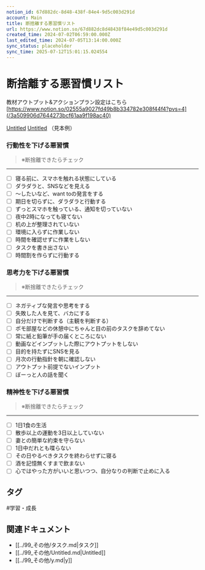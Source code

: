 ```yaml
---
notion_id: 67d882dc-8d48-438f-84e4-9d5c003d291d
account: Main
title: 断捨離する悪習慣リスト
url: https://www.notion.so/67d882dc8d48438f84e49d5c003d291d
created_time: 2024-07-02T06:59:00.000Z
last_edited_time: 2024-07-05T13:14:00.000Z
sync_status: placeholder
sync_time: 2025-07-12T15:01:15.024554
---
```

# 断捨離する悪習慣リスト

教材アウトプット&アクションプラン設定はこちら
[https://www.notion.so/02555a9027fd49b8b334782e308f44f4?pvs=4](/3a509906d7644273bcf61aa9f198ac40)

[Untitled](https://www.notion.so/9b2bfbaa2ae94e02b4cbf23578fba9dd) 
[Untitled](https://www.notion.so/a3f77a01d92142799f84dec2e3c9775b) （見本例）
### 行動性を下げる悪習慣
> ※断捨離できたらチェック
---
- [ ] 寝る前に、スマホを触れる状態にしている
- [ ] ダラダラと、SNSなどを見える
- [ ] 〜したいなど、want toの発言をする
- [ ] 期日を切らずに、ダラダラと行動する
- [ ] ずっとスマホを触っている、通知を切っていない
- [ ] 夜中2時になっても寝てない
- [ ] 机の上が整理されていない
- [ ] 環境に入らずに作業しない
- [ ] 時間を確認せずに作業をしない
- [ ] タスクを書き出さない
- [ ] 時間割を作らずに行動する
### 思考力を下げる悪習慣
> ※断捨離できたらチェック
---
- [ ] ネガティブな発言や思考をする
- [ ] 失敗した人を見て、バカにする
- [ ] 自分だけで判断する（主観を判断する）
- [ ] ポモ部屋などの休憩中にちゃんと目の前のタスクを辞めてない
- [ ] 常に紙と鉛筆が手の届くところにない
- [ ] 動画などインプットした際にアウトプットをしない
- [ ] 目的を持たずにSNSを見る
- [ ] 月次の行動指針を朝に確認しない
- [ ] アウトプット前提でないインプット
- [ ] ぼーっと人の話を聞く
### 精神性を下げる悪習慣
> ※断捨離できたらチェック
---
- [ ] 1日1食の生活
- [ ] 散歩以上の運動を3日以上していない
- [ ] 妻との簡単な約束を守らない
- [ ] 1日中だれとも喋らない
- [ ] その日やるべきタスクを終わらせずに寝る
- [ ] 酒を記憶無くすまで飲まない
- [ ] 心ではやった方がいいと思いつつ、自分なりの判断で止めに入る

## タグ

#学習・成長 

## 関連ドキュメント

- [[../99_その他/タスク.md|タスク]]
- [[../99_その他/Untitled.md|Untitled]]
- [[../99_その他/y.md|y]]
